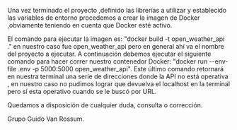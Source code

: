 Una vez terminado el proyecto ,definido las librerías a utilizar y establecido las variables de entorno procedemos a crear la imagen de Docker ,obviamente teniendo en cuenta que Docker esté activo.

El comando para ejecutar la imagen es: "docker build -t open_weather_api ." en nuestro caso fue open_weather_api pero en general ahí va el nombre del proyecto a ejecutar. A continuación debemos ejecutar el siguiente comando para hacer correr nuestro contenedor Docker: "docker run --env-file .env -p 5000:5000 open_weather_api". Este último comando retornará en nuestra terminal una serie de direcciones donde la API no está operativa , en nuestro caso no pudimos lograr que devuelva el localhost en la terminal pero sí esta operativo cuando se le buscó por URL.

Quedamos a disposición de cualquier duda, consulta o corrección.

Grupo Guido Van Rossum.
